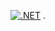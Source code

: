 [![.NET](https://github.com/PWilkosz99/PersonalAPP/actions/workflows/dotnet.yml/badge.svg)](https://github.com/PWilkosz99/PersonalAPP/actions/workflows/dotnet.yml)
.
